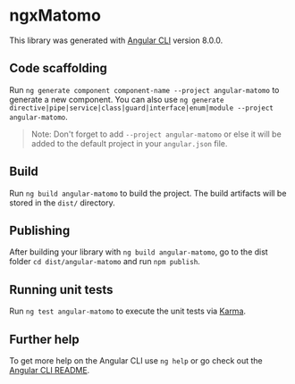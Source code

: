 # ngxMatomo

This library was generated with [Angular CLI](https://github.com/angular/angular-cli) version 8.0.0.

## Code scaffolding

Run `ng generate component component-name --project angular-matomo` to generate a new component. You can also use `ng generate directive|pipe|service|class|guard|interface|enum|module --project angular-matomo`.
> Note: Don't forget to add `--project angular-matomo` or else it will be added to the default project in your `angular.json` file. 

## Build

Run `ng build angular-matomo` to build the project. The build artifacts will be stored in the `dist/` directory.

## Publishing

After building your library with `ng build angular-matomo`, go to the dist folder `cd dist/angular-matomo` and run `npm publish`.

## Running unit tests

Run `ng test angular-matomo` to execute the unit tests via [Karma](https://karma-runner.github.io).

## Further help

To get more help on the Angular CLI use `ng help` or go check out the [Angular CLI README](https://github.com/angular/angular-cli/blob/master/README.md).
